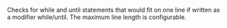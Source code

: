 Checks for while and until statements that would fit on one line
if written as a modifier while/until.
The maximum line length is configurable.